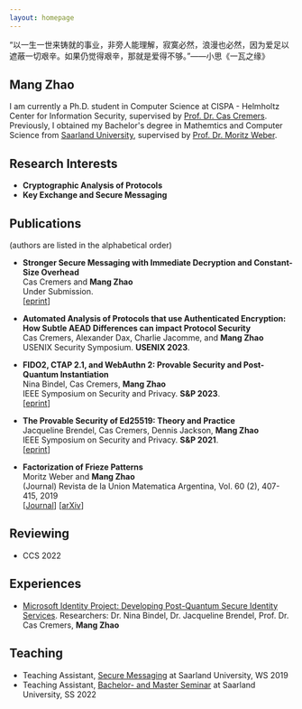 ```yaml
---
layout: homepage
---
```


“以一生一世来铸就的事业，非旁人能理解，寂寞必然，浪漫也必然，因为爱足以遮蔽一切艰辛。如果仍觉得艰辛，那就是爱得不够。”——小思《一瓦之缘》

## Mang Zhao

I am currently a Ph.D. student in Computer Science at CISPA - Helmholtz Center for Information Security, supervised by [Prof. Dr. Cas Cremers](https://people.cispa.io/cas.cremers/). Previously, I obtained my Bachelor's degree in Mathemtics and Computer Science from [Saarland University](https://www.uni-saarland.de/start.html), supervised by [Prof. Dr. Moritz Weber](https://www.uni-saarland.de/lehrstuhl/weber-moritz.html).


## Research Interests

- **Cryptographic Analysis of Protocols**
- **Key Exchange and Secure Messaging** 

## Publications 
(authors are listed in the alphabetical order)

- **Stronger Secure Messaging with Immediate Decryption and Constant-Size Overhead**
  <br>
  Cas Cremers and **Mang Zhao**
  <br>
  Under Submission.
  <br>
  [[eprint](https://eprint.iacr.org/2022/1481)] 

- **Automated Analysis of Protocols that use Authenticated Encryption: How Subtle AEAD Differences can impact Protocol Security**
  <br>
  Cas Cremers, Alexander Dax, Charlie Jacomme, and **Mang Zhao**
  <br>
  USENIX Security Symposium. **USENIX 2023**.
  
- **FIDO2, CTAP 2.1, and WebAuthn 2: Provable Security and Post-Quantum Instantiation**
  <br>
  Nina Bindel, Cas Cremers, **Mang Zhao**
  <br>
  IEEE Symposium on Security and Privacy. **S&P 2023**.
  <br>
  [[eprint](https://eprint.iacr.org/2022/1029)] 

- **The Provable Security of Ed25519: Theory and Practice**
  <br>
  Jacqueline Brendel, Cas Cremers, Dennis Jackson, **Mang Zhao**
  <br>
  IEEE Symposium on Security and Privacy. **S&P 2021**.
  <br>
  [[eprint](https://eprint.iacr.org/2020/823)] 

- **Factorization of Frieze Patterns**
  <br>
  Moritz Weber and **Mang Zhao**
  <br>
  (Journal) Revista de la Union Matematica Argentina, Vol. 60 (2), 407-415, 2019
  <br>
  [[Journal](https://inmabb.criba.edu.ar/revuma/pdf/v60n2/v60n2a08.pdf)] [[arXiv](https://arxiv.org/abs/1809.00274)]
  

## Reviewing

- CCS 2022

## Experiences

- [Microsoft Identity Project: Developing Post-Quantum Secure Identity Services](https://www.microsoft.com/en-us/msrc/grant-microsoft-identity). Researchers: Dr. Nina Bindel, Dr. Jacqueline Brendel, Prof. Dr. Cas Cremers, **Mang Zhao**

## Teaching

- Teaching Assistant, [Secure Messaging](https://cms.cispa.saarland/secmes/) at Saarland University, WS 2019
- Teaching Assistant, [Bachelor- and Master Seminar](https://cms.cispa.saarland/bms22/) at Saarland University, SS 2022
